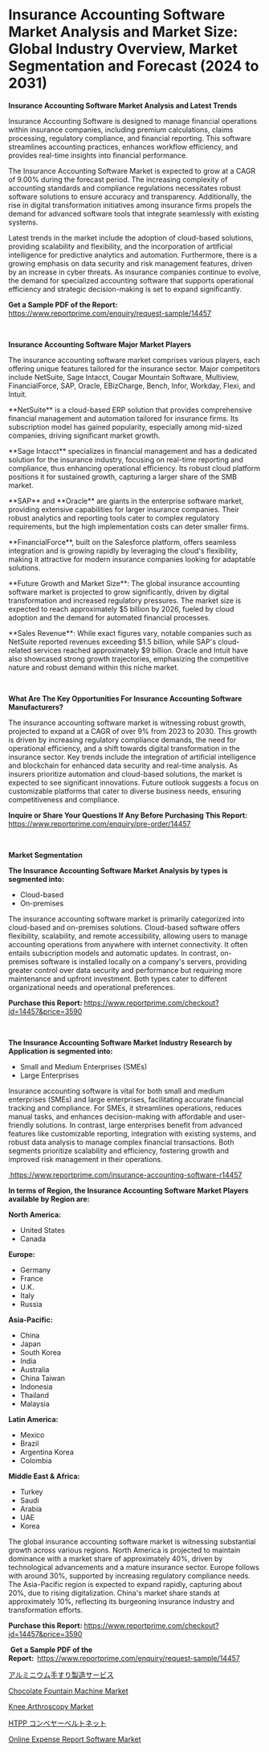 <p><h1>Insurance Accounting Software Market Analysis and Market Size: Global Industry Overview, Market Segmentation and Forecast (2024 to 2031)</h1></p><p><strong>Insurance Accounting Software Market Analysis and Latest Trends</strong></p>
<p><p>Insurance Accounting Software is designed to manage financial operations within insurance companies, including premium calculations, claims processing, regulatory compliance, and financial reporting. This software streamlines accounting practices, enhances workflow efficiency, and provides real-time insights into financial performance. </p><p>The Insurance Accounting Software Market is expected to grow at a CAGR of 9.00% during the forecast period. The increasing complexity of accounting standards and compliance regulations necessitates robust software solutions to ensure accuracy and transparency. Additionally, the rise in digital transformation initiatives among insurance firms propels the demand for advanced software tools that integrate seamlessly with existing systems. </p><p>Latest trends in the market include the adoption of cloud-based solutions, providing scalability and flexibility, and the incorporation of artificial intelligence for predictive analytics and automation. Furthermore, there is a growing emphasis on data security and risk management features, driven by an increase in cyber threats. As insurance companies continue to evolve, the demand for specialized accounting software that supports operational efficiency and strategic decision-making is set to expand significantly.</p></p>
<p><strong>Get a Sample PDF of the Report:&nbsp;</strong> <a href="https://www.reportprime.com/enquiry/request-sample/14457">https://www.reportprime.com/enquiry/request-sample/14457</a></p>
<p>&nbsp;</p>
<p><strong>Insurance Accounting Software Major Market Players</strong></p>
<p><p>The insurance accounting software market comprises various players, each offering unique features tailored for the insurance sector. Major competitors include NetSuite, Sage Intacct, Cougar Mountain Software, Multiview, FinancialForce, SAP, Oracle, EBizCharge, Bench, Infor, Workday, Flexi, and Intuit.</p><p>**NetSuite** is a cloud-based ERP solution that provides comprehensive financial management and automation tailored for insurance firms. Its subscription model has gained popularity, especially among mid-sized companies, driving significant market growth. </p><p>**Sage Intacct** specializes in financial management and has a dedicated solution for the insurance industry, focusing on real-time reporting and compliance, thus enhancing operational efficiency. Its robust cloud platform positions it for sustained growth, capturing a larger share of the SMB market.</p><p>**SAP** and **Oracle** are giants in the enterprise software market, providing extensive capabilities for larger insurance companies. Their robust analytics and reporting tools cater to complex regulatory requirements, but the high implementation costs can deter smaller firms. </p><p>**FinancialForce**, built on the Salesforce platform, offers seamless integration and is growing rapidly by leveraging the cloud's flexibility, making it attractive for modern insurance companies looking for adaptable solutions.</p><p>**Future Growth and Market Size**: The global insurance accounting software market is projected to grow significantly, driven by digital transformation and increased regulatory pressures. The market size is expected to reach approximately $5 billion by 2026, fueled by cloud adoption and the demand for automated financial processes.</p><p>**Sales Revenue**: While exact figures vary, notable companies such as NetSuite reported revenues exceeding $1.5 billion, while SAP's cloud-related services reached approximately $9 billion. Oracle and Intuit have also showcased strong growth trajectories, emphasizing the competitive nature and robust demand within this niche market.</p></p>
<p>&nbsp;</p>
<p><strong>What Are The Key Opportunities For Insurance Accounting Software Manufacturers?</strong></p>
<p><p>The insurance accounting software market is witnessing robust growth, projected to expand at a CAGR of over 9% from 2023 to 2030. This growth is driven by increasing regulatory compliance demands, the need for operational efficiency, and a shift towards digital transformation in the insurance sector. Key trends include the integration of artificial intelligence and blockchain for enhanced data security and real-time analysis. As insurers prioritize automation and cloud-based solutions, the market is expected to see significant innovations. Future outlook suggests a focus on customizable platforms that cater to diverse business needs, ensuring competitiveness and compliance.</p></p>
<p><strong>Inquire or Share Your Questions If Any Before Purchasing This Report:</strong> <a href="https://www.reportprime.com/enquiry/pre-order/14457">https://www.reportprime.com/enquiry/pre-order/14457</a></p>
<p>&nbsp;</p>
<p><strong>Market Segmentation</strong></p>
<p><strong>The Insurance Accounting Software Market Analysis by types is segmented into:</strong></p>
<p><ul><li>Cloud-based</li><li>On-premises</li></ul></p>
<p><p>The insurance accounting software market is primarily categorized into cloud-based and on-premises solutions. Cloud-based software offers flexibility, scalability, and remote accessibility, allowing users to manage accounting operations from anywhere with internet connectivity. It often entails subscription models and automatic updates. In contrast, on-premises software is installed locally on a company's servers, providing greater control over data security and performance but requiring more maintenance and upfront investment. Both types cater to different organizational needs and operational preferences.</p></p>
<p><strong>Purchase this Report:&nbsp;</strong><a href="https://www.reportprime.com/checkout?id=14457&price=3590">https://www.reportprime.com/checkout?id=14457&price=3590</a></p>
<p>&nbsp;</p>
<p><strong>The Insurance Accounting Software Market Industry Research by Application is segmented into:</strong></p>
<p><ul><li>Small and Medium Enterprises (SMEs)</li><li>Large Enterprises</li></ul></p>
<p><p>Insurance accounting software is vital for both small and medium enterprises (SMEs) and large enterprises, facilitating accurate financial tracking and compliance. For SMEs, it streamlines operations, reduces manual tasks, and enhances decision-making with affordable and user-friendly solutions. In contrast, large enterprises benefit from advanced features like customizable reporting, integration with existing systems, and robust data analysis to manage complex financial transactions. Both segments prioritize scalability and efficiency, fostering growth and improved risk management in their operations.</p></p>
<p><a href="https://www.reportprime.com/insurance-accounting-software-r14457">&nbsp;https://www.reportprime.com/insurance-accounting-software-r14457</a></p>
<p><strong>In terms of Region, the Insurance Accounting Software Market Players available by Region are:</strong></p>
<p>
    <p> <strong> North America: </strong>
        <ul>
            <li>United States</li>
            <li>Canada</li>
        </ul>
        </p> 
    <p> <strong> Europe: </strong>
        <ul>
            <li>Germany</li>
            <li>France</li>
            <li>U.K.</li>
            <li>Italy</li>
            <li>Russia</li>
        </ul>
        </p> 
    <p> <strong> Asia-Pacific: </strong>
        <ul>
            <li>China</li>
            <li>Japan</li>
            <li>South Korea</li>
            <li>India</li>
            <li>Australia</li>
            <li>China Taiwan</li>
            <li>Indonesia</li>
            <li>Thailand</li>
            <li>Malaysia</li>
        </ul>
        </p> 
    <p> <strong> Latin America: </strong>
        <ul>
            <li>Mexico</li>
            <li>Brazil</li>
            <li>Argentina Korea</li>
            <li>Colombia</li>
        </ul>
        </p> 
    <p> <strong> Middle East & Africa: </strong>
        <ul>
            <li>Turkey</li>
            <li>Saudi</li>
            <li>Arabia</li>
            <li>UAE</li>
            <li>Korea</li>
        </ul>
    </p>
    </p>
<p><p>The global insurance accounting software market is witnessing substantial growth across various regions. North America is projected to maintain dominance with a market share of approximately 40%, driven by technological advancements and a mature insurance sector. Europe follows with around 30%, supported by increasing regulatory compliance needs. The Asia-Pacific region is expected to expand rapidly, capturing about 20%, due to rising digitalization. China's market share stands at approximately 10%, reflecting its burgeoning insurance industry and transformation efforts.</p></p>
<p><strong>Purchase this Report: </strong><a href="https://www.reportprime.com/checkout?id=14457&price=3590">https://www.reportprime.com/checkout?id=14457&price=3590</a></p>
<p>&nbsp;<strong>Get a Sample PDF of the Report:&nbsp;&nbsp;</strong><a href="https://www.reportprime.com/enquiry/request-sample/14457">https://www.reportprime.com/enquiry/request-sample/14457</a></p>
<p><strong></strong></p>
<p><p><a href="https://medium.com/@dfs4ff/aluminum-handrails-fabrication-services-5f6d32fd1276">アルミニウム手すり製造サービス</a></p><p><a href="https://issuu.com/reportprime-2/docs/chocolate-fountain-machine-market-s_53f3d2bcdacca8">Chocolate Fountain Machine Market</a></p><p><a href="https://www.linkedin.com/pulse/knee-arthroscopy-market-global-regional-analysis-2024-zubxc?trackingId=noBX26bHRmCoAzh21yBCdQ%3D%3D">Knee Arthroscopy Market</a></p><p><a href="https://medium.com/@dfs4ff/htpp-coveyor-belt-net-market-%E3%81%AF-%E3%82%B3%E3%82%B9%E3%83%88%E7%AE%A1%E7%90%86%E3%81%A8%E5%8A%B9%E7%8E%87%E5%90%91%E4%B8%8A%E3%82%92%E5%84%AA%E5%85%88%E3%81%97%E3%81%BE%E3%81%99-%E3%81%95%E3%82%89%E3%81%AB-%E5%A0%B1%E5%91%8A%E6%9B%B8%E3%81%AF%E5%B8%82%E5%A0%B4%E3%81%AE%E9%9C%80%E8%A6%81%E9%9D%A2%E3%81%A8%E4%BE%9B%E7%B5%A6%E9%9D%A2%E3%81%AE%E4%B8%A1%E6%96%B9%E3%82%92%E3%82%AB%E3%83%90%E3%83%BC%E3%81%97%E3%81%A6%E3%81%84%E3%81%BE%E3%81%99-htpp-coveyor-belt-8f13e9c75058">HTPP コンベヤーベルトネット</a></p><p><a href="https://github.com/AfsanaMia652/Market-Research-Report-List-1/blob/main/online-expense-report-software-market.md">Online Expense Report Software Market</a></p></p>